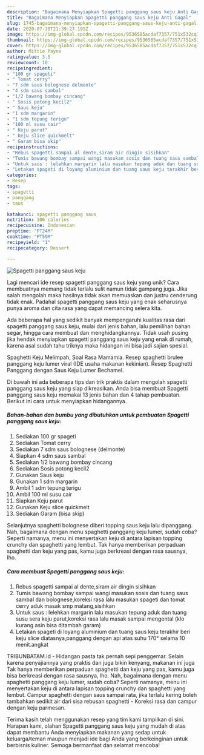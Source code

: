 ```yaml
---
description: "Bagaimana Menyiapkan Spagetti panggang saus keju Anti Gagal"
title: "Bagaimana Menyiapkan Spagetti panggang saus keju Anti Gagal"
slug: 1745-bagaimana-menyiapkan-spagetti-panggang-saus-keju-anti-gagal
date: 2020-07-30T21:39:27.195Z
image: https://img-global.cpcdn.com/recipes/9536585acdaf7357/751x532cq70/spagetti-panggang-saus-keju-foto-resep-utama.jpg
thumbnail: https://img-global.cpcdn.com/recipes/9536585acdaf7357/751x532cq70/spagetti-panggang-saus-keju-foto-resep-utama.jpg
cover: https://img-global.cpcdn.com/recipes/9536585acdaf7357/751x532cq70/spagetti-panggang-saus-keju-foto-resep-utama.jpg
author: Mittie Payne
ratingvalue: 3.5
reviewcount: 10
recipeingredient:
- "100 gr spageti"
- " Tomat cerry"
- "7 sdm saus bolognese delmonte"
- "4 sdm saus sambal"
- "1/2 bawang bombay cincang"
- " Sosis potong kecil2"
- " Saus keju"
- "1 sdm margarin"
- "1 sdm tepung terigu"
- "100 ml susu cair"
- " Keju parut"
- " Keju slice quickmelt"
- " Garam bisa skip"
recipeinstructions:
- "Rebus spagetti sampai al dente,siram air dingin sisihkan"
- "Tumis bawang bombay sampai wangi masukan sosis dan tuang saus sambal dan bolognese,koreksi rasa lalu masukan spageti dan tomat cerry aduk masak smp matang,sisihkan"
- "Untuk saus : lelehkan margarin lalu masukan tepung aduk dan tuang susu sera keju parut,koreksi rasa lalu masak sampai mengental (klo kurang asin bisa ditambah garam)"
- "Letakan spageti di loyang aluminium dan tuang saus keju terakhir beri keju slice diatasnya,panggang dengan api atas suhu 170° selama 10 menit.angkat"
categories:
- Resep
tags:
- spagetti
- panggang
- saus

katakunci: spagetti panggang saus 
nutrition: 106 calories
recipecuisine: Indonesian
preptime: "PT24M"
cooktime: "PT59M"
recipeyield: "1"
recipecategory: Dessert

---
```



![Spagetti panggang saus keju](https://img-global.cpcdn.com/recipes/9536585acdaf7357/751x532cq70/spagetti-panggang-saus-keju-foto-resep-utama.jpg)

Lagi mencari ide resep spagetti panggang saus keju yang unik? Cara membuatnya memang tidak terlalu sulit namun tidak gampang juga. Jika salah mengolah maka hasilnya tidak akan memuaskan dan justru cenderung tidak enak. Padahal spagetti panggang saus keju yang enak seharusnya punya aroma dan cita rasa yang dapat memancing selera kita.

Ada beberapa hal yang sedikit banyak mempengaruhi kualitas rasa dari spagetti panggang saus keju, mulai dari jenis bahan, lalu pemilihan bahan segar, hingga cara membuat dan menghidangkannya. Tidak usah pusing jika hendak menyiapkan spagetti panggang saus keju yang enak di rumah, karena asal sudah tahu triknya maka hidangan ini bisa jadi sajian spesial.

Spaghetti Keju Melimpah, Soal Rasa Mamamia. Resep spaghetti brulee panggang keju lumer viral (IDE usaha makanan kekinian). Resep Spaghetti Panggang dengan Saus Keju Lumer Bechamel.


Di bawah ini ada beberapa tips dan trik praktis dalam mengolah spagetti panggang saus keju yang siap dikreasikan. Anda bisa membuat Spagetti panggang saus keju memakai 13 jenis bahan dan 4 tahap pembuatan. Berikut ini cara untuk menyiapkan hidangannya.

<!--inarticleads1-->

##### Bahan-bahan dan bumbu yang dibutuhkan untuk pembuatan Spagetti panggang saus keju:

1. Sediakan 100 gr spageti
1. Sediakan  Tomat cerry
1. Sediakan 7 sdm saus bolognese (delmonte)
1. Siapkan 4 sdm saus sambal
1. Sediakan 1/2 bawang bombay cincang
1. Sediakan  Sosis potong kecil2
1. Gunakan  Saus keju
1. Gunakan 1 sdm margarin
1. Ambil 1 sdm tepung terigu
1. Ambil 100 ml susu cair
1. Siapkan  Keju parut
1. Gunakan  Keju slice quickmelt
1. Sediakan  Garam (bisa skip)


Selanjutnya spaghetti bolognese diberi topping saus keju lalu dipanggang. Nah, bagaimana dengan menu spaghetti panggang keju lumer, sudah coba? Seperti namanya, menu ini menyertakan keju di antara lapisan topping crunchy dan spaghetti yang lembut. Tak hanya memberikan perpaduan spaghetti dan keju yang pas, kamu juga berkreasi dengan rasa sausnya, lho. 

<!--inarticleads2-->

##### Cara membuat Spagetti panggang saus keju:

1. Rebus spagetti sampai al dente,siram air dingin sisihkan
1. Tumis bawang bombay sampai wangi masukan sosis dan tuang saus sambal dan bolognese,koreksi rasa lalu masukan spageti dan tomat cerry aduk masak smp matang,sisihkan
1. Untuk saus : lelehkan margarin lalu masukan tepung aduk dan tuang susu sera keju parut,koreksi rasa lalu masak sampai mengental (klo kurang asin bisa ditambah garam)
1. Letakan spageti di loyang aluminium dan tuang saus keju terakhir beri keju slice diatasnya,panggang dengan api atas suhu 170° selama 10 menit.angkat


TRIBUNBATAM.id - Hidangan pasta tak pernah sepi penggemar. Selain karena penyajiannya yang praktis dan juga bikin kenyang, makanan ini juga Tak hanya memberikan perpaduan spaghetti dan keju yang pas, kamu juga bisa berkreasi dengan rasa sausnya, lho. Nah, bagaimana dengan menu spaghetti panggang keju lumer, sudah coba? Seperti namanya, menu ini menyertakan keju di antara lapisan topping crunchy dan spaghetti yang lembut. Campur spaghetti dengan saus sampai rata, jika terlalu kering boleh tambahkan sedikit air dari sisa rebusan spaghetti - Koreksi rasa dan campur dengan keju parmesan. 

Terima kasih telah menggunakan resep yang tim kami tampilkan di sini. Harapan kami, olahan Spagetti panggang saus keju yang mudah di atas dapat membantu Anda menyiapkan makanan yang sedap untuk keluarga/teman maupun menjadi ide bagi Anda yang berkeinginan untuk berbisnis kuliner. Semoga bermanfaat dan selamat mencoba!

